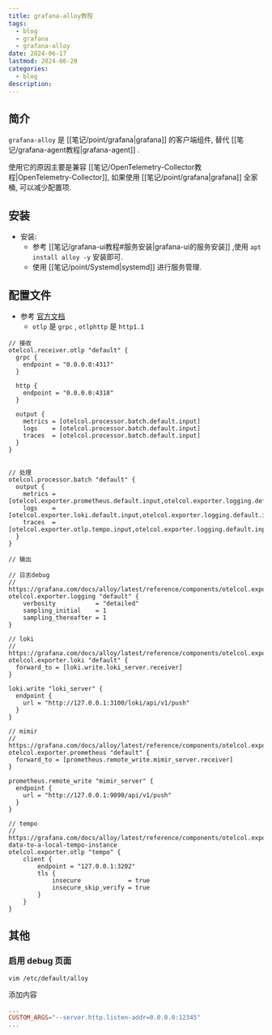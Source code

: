 ```yaml
---
title: grafana-alloy教程
tags:
  - blog
  - grafana
  - grafana-alloy
date: 2024-06-17
lastmod: 2024-06-20
categories:
  - blog
description: 
---
```


## 简介

`grafana-alloy` 是 [[笔记/point/grafana|grafana]] 的客户端组件, 替代 [[笔记/grafana-agent教程|grafana-agent]] .

使用它的原因主要是兼容 [[笔记/OpenTelemetry-Collector教程|OpenTelemetry-Collector]], 如果使用 [[笔记/point/grafana|grafana]] 全家桶, 可以减少配置项.

## 安装

- 安装:
    - 参考 [[笔记/grafana-ui教程#服务安装|grafana-ui的服务安装]] ,使用 `apt install alloy -y` 安装即可.
    - 使用 [[笔记/point/Systemd|systemd]] 进行服务管理.

## 配置文件

- 参考 [官方文档](https://grafana.com/docs/alloy/latest/tasks/collect-opentelemetry-data/)
    - `otlp` 是 `grpc` , `otlphttp` 是 `http1.1`

```
// 接收
otelcol.receiver.otlp "default" {
  grpc {
    endpoint = "0.0.0.0:4317"
  }

  http {
    endpoint = "0.0.0.0:4318"
  }

  output {
    metrics = [otelcol.processor.batch.default.input]
    logs    = [otelcol.processor.batch.default.input]
    traces  = [otelcol.processor.batch.default.input]
  }
}


// 处理
otelcol.processor.batch "default" {
  output {
    metrics = [otelcol.exporter.prometheus.default.input,otelcol.exporter.logging.default.input]
    logs    = [otelcol.exporter.loki.default.input,otelcol.exporter.logging.default.input]
    traces  = [otelcol.exporter.otlp.tempo.input,otelcol.exporter.logging.default.input]
  }
}

// 输出

// 日志debug
// https://grafana.com/docs/alloy/latest/reference/components/otelcol.exporter.logging/#example
otelcol.exporter.logging "default" {
    verbosity           = "detailed"
    sampling_initial    = 1
    sampling_thereafter = 1
}

// loki
// https://grafana.com/docs/alloy/latest/reference/components/otelcol.exporter.loki/
otelcol.exporter.loki "default" {
  forward_to = [loki.write.loki_server.receiver]
}

loki.write "loki_server" {
  endpoint {
    url = "http://127.0.0.1:3100/loki/api/v1/push"
  }
}

// mimir
// https://grafana.com/docs/alloy/latest/reference/components/otelcol.exporter.prometheus/
otelcol.exporter.prometheus "default" {
  forward_to = [prometheus.remote_write.mimir_server.receiver]
}

prometheus.remote_write "mimir_server" {
  endpoint {
    url = "http://127.0.0.1:9090/api/v1/push"
  }
}

// tempo
// https://grafana.com/docs/alloy/latest/reference/components/otelcol.exporter.otlp/#send-data-to-a-local-tempo-instance
otelcol.exporter.otlp "tempo" {
    client {
        endpoint = "127.0.0.1:3202"
        tls {
            insecure             = true
            insecure_skip_verify = true
        }
    }
}
```

## 其他

### 启用 debug 页面

`vim /etc/default/alloy`

添加内容

```toml
...
CUSTOM_ARGS="--server.http.listen-addr=0.0.0.0:12345"
...
```
